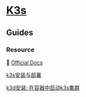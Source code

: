 # [K3s](https://k3s.io)

## Guides

### Resource

📂 [Official Docs](https://rancher.com/docs/k3s/latest/en/)

 [k3s安装与部署](https://www.cnblogs.com/hujinzhong/p/15014487.html) 

 [k3d安装: 在容器中启动k3s集群](https://www.cnblogs.com/xuliang666/p/15533655.html) 